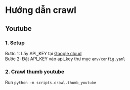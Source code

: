 # Hướng dẫn crawl 

## Youtube

### 1. Setup
Bước 1: Lấy API_KEY tại [Google cloud](https://console.cloud.google.com/apis/credentials?project=tool-crawl&supportedpurview=project)  
Bước 2: Đặt API_KEY vào api_key thư mục `env/config.yaml`

### 2. Crawl thumb youtube  
Run `python -m scripts.crawl.thumb_youtube`